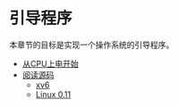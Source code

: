 # 引导程序

本章节的目标是实现一个操作系统的引导程序。

- [从CPU上电开始](./from-cpu-power-on.md)
- [阅读源码](./read-src.md)
  - [xv6]()
  - [Linux 0.11](./read-src-linux.md)

